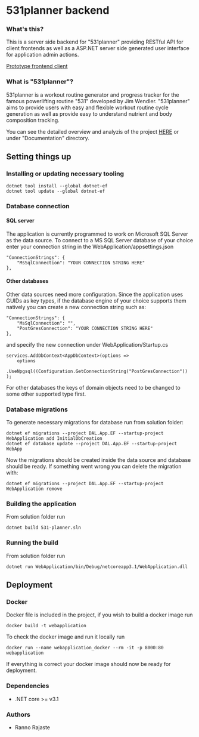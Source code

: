 # 531planner backend

### What's this?

This is a server side backend for "531planner" providing RESTful API for client frontends as well as a ASP.NET server side generated user interface for application admin actions.
 
[Prototype frontend client](https://github.com/rrajaste/531planner-frontend)
### What is "531planner"?
 
531planner is a workout routine generator and progress tracker for the famous powerlifting routine "531" developed by Jim Wendler. "531planner" aims to provide users with easy and flexible workout routine cycle generation as well as provide easy to understand nutrient and body composition tracking.

You can see the detailed overview and analyzis of the project [HERE](Documentation/Project%20description.pdf) or under "Documentation" directory.

## Setting things up

### Installing or updating necessary tooling

```
dotnet tool install --global dotnet-ef
dotnet tool update --global dotnet-ef
```

### Database connection

#### SQL server
The application is currently programmed to work on Microsoft SQL Server as the data source. 
To connect to a MS SQL Server database of your choice enter your connection string in the WebApplication/appsettings.json 
```
"ConnectionStrings": {
    "MsSqlConnection": "YOUR CONNECTION STRING HERE"
},
```
#### Other databases

Other data sources need more configuration.
Since the application uses GUIDs as key types, if the database engine of your choice supports them natively you can create a new connection string such as:

```
"ConnectionStrings": {
    "MsSqlConnection": "",
    "PostGresConnection": "YOUR CONNECTION STRING HERE"
},
```

and specify the new connection under WebApplication/Startup.cs

```
services.AddDbContext<AppDbContext>(options =>
    options
    .UseNpgsql((Configuration.GetConnectionString("PostGresConnection"))
);
```
For other databases the keys of domain objects need to be changed to some other supported type first.

### Database migrations

To generate necessary migrations for database run from solution folder:

```
dotnet ef migrations --project DAL.App.EF --startup-project WebApplication add InitialDbCreation 
dotnet ef database update --project DAL.App.EF --startup-project WebApp
``` 

Now the migrations should be created inside the data source and database should be ready. If something went wrong you can delete the migration with: 

```
dotnet ef migrations --project DAL.App.EF --startup-project WebApplication remove
```

### Building the application

From solution folder run

```
dotnet build 531-planner.sln
```

### Running the build

From solution folder run

```
dotnet run WebApplication/bin/Debug/netcoreapp3.1/WebApplication.dll
```

## Deployment

### Docker
Docker file is included in the project, if you wish to build a docker image run 

```
docker build -t webapplication
```

To check the docker image and run it locally run

```
docker run --name webapplication_docker --rm -it -p 8000:80 webapplication
```

If everything is correct your docker image should now be ready for deployment.

### Dependencies

* .NET core >= v3.1

### Authors

* Ranno Rajaste